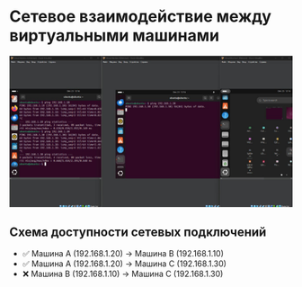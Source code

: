 # Сетевое взаимодействие между виртуальными машинами

![Проверка сетевого подключения с помощью ping](./images/ping.jpg)

## Схема доступности сетевых подключений

- ✅ Машина A (192.168.1.20) → Машина B (192.168.1.10)
- ✅ Машина A (192.168.1.20) → Машина C (192.168.1.30)
- ❌ Машина B (192.168.1.10) → Машина C (192.168.1.30)
